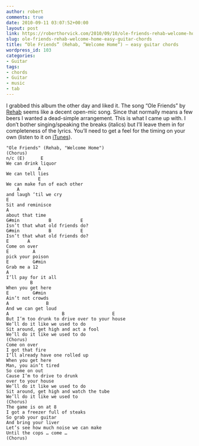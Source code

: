 ```yaml
---
author: robert
comments: true
date: 2010-09-11 03:07:52+00:00
layout: post
link: https://roberthorvick.com/2010/09/10/ole-friends-rehab-welcome-home-easy-guitar-chords/
slug: ole-friends-rehab-welcome-home-easy-guitar-chords
title: “Ole Friends” (Rehab, “Welcome Home”) – easy guitar chords
wordpress_id: 103
categories:
- Guitar
tags:
- chords
- Guitar
- music
- tab
---
```


I grabbed this album the other day and liked it.  The song “Ole Friends” by [Rehab](http://rehabmusic.com/) seems like a decent open-mic song.  Since that normally means a few beers I wanted a dead-simple arrangement.  This is what I came up with.  I don’t bother singing/speaking the breaks (italics) but I’ll leave them in for completeness of the lyrics.  You’ll need to get a feel for the timing on your own (listen to it on [iTunes](http://itunes.apple.com/us/album/welcome-home/id387439108)).



    
    
    "Ole Friends" (Rehab, "Welcome Home")
    (Chorus) 
    n/c (E)      E 
    We can drink liquor 
                A 
    We can tell lies 
                E 
    We can make fun of each other 
        A 
    and laugh ‘til we cry 
    E 
    Sit and reminisce 
    A 
    about that time 
    G#min           B           E 
    Isn’t that what old friends do? 
    G#min           B           E 
    Isn’t that what old friends do?
    E       A 
    Come on over 
    E         A 
    pick your poison 
    E         G#min 
    Grab me a 12 
    A 
    I’ll pay for it all 
             B 
    When you get here 
    E         G#min 
    Ain’t not crowds 
    A              B 
    And we can get loud 
    A                    B                  E 
    But I’m too drunk to drive over to your house
    We’ll do it like we used to do 
    Sit around, get high and act a fool 
    We’ll do it like we used to do
    (Chorus)
    Come on over 
    I got that fire 
    I’ll already have one rolled up 
    When you get here 
    Man, you ain’t tired 
    So come on out 
    Cause I’m to drive to drunk 
    over to your house
    We’ll do it like we used to do 
    Sit around, get high and watch the tube 
    We’ll do it like we used to
    (Chorus)
    The game is on at 8 
    I got a freezer full of steaks 
    So grab your guitar 
    And bring your liver 
    Let’s see how much noise we can make 
    Until the cops … come …
    (Chorus) 
    
